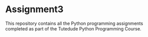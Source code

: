 # Assignment3
This repository contains all the Python programming assignments completed as part of the Tutedude Python Programming Course. 
